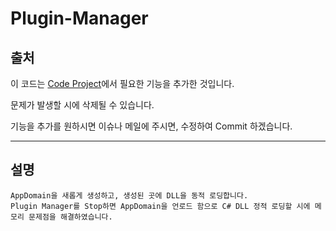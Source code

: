 # Plugin-Manager
## 출처
이 코드는 [Code Project](https://www.codeproject.com/Articles/8832/Plug-in-Manager)에서 필요한 기능을 추가한 것입니다.

문제가 발생할 시에 삭제될 수 있습니다.

기능을 추가를 원하시면 이슈나 메일에 주시면, 수정하여 Commit 하겠습니다.

---
## 설명
```
AppDomain을 새롭게 생성하고, 생성된 곳에 DLL을 동적 로딩합니다. 
Plugin Manager를 Stop하면 AppDomain을 언로드 함으로 C# DLL 정적 로딩할 시에 메모리 문제점을 해결하였습니다.
```
